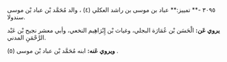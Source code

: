 ٣٠٩٥ -** تمييز:** عباد بن موسى بن راشد العكلي (٤) ، والد مُحَمَّد بْن عباد بْن موسى سندولا.

**يروي عَن:** الْحَسَن بْن عُمَارَة البجلي، وغياث بْن إِبْرَاهِيم النخعي، وأبي معشر نجيح بْن عَبْد الرَّحْمَنِ المدني.

**ويروي عَنه:** ابنه مُحَمَّد بْن عباد بْن موسى (٥) .